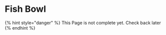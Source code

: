 # Fish Bowl

{% hint style="danger" %}
This Page is not complete yet. Check back later
{% endhint %}

